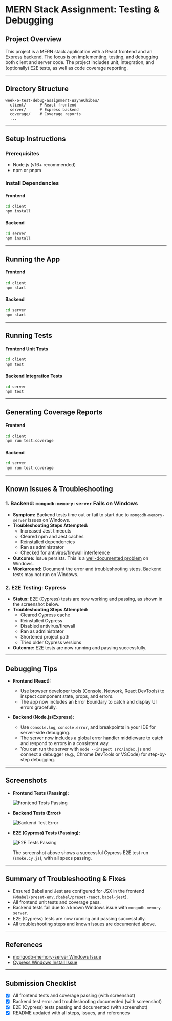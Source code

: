 # MERN Stack Assignment: Testing & Debugging

## Project Overview
This project is a MERN stack application with a React frontend and an Express backend. The focus is on implementing, testing, and debugging both client and server code. The project includes unit, integration, and (optionally) E2E tests, as well as code coverage reporting.

---

## Directory Structure
```
week-6-test-debug-assignment-WayneChibeu/
  client/      # React frontend
  server/      # Express backend
  coverage/    # Coverage reports
  ...
```

---

## Setup Instructions

### Prerequisites
- Node.js (v16+ recommended)
- npm or pnpm

### Install Dependencies
#### Frontend
```bash
cd client
npm install
```
#### Backend
```bash
cd server
npm install
```

---

## Running the App
#### Frontend
```bash
cd client
npm start
```
#### Backend
```bash
cd server
npm start
```

---

## Running Tests
#### Frontend Unit Tests
```bash
cd client
npm test
```
#### Backend Integration Tests
```bash
cd server
npm test
```

---

## Generating Coverage Reports
#### Frontend
```bash
cd client
npm run test:coverage
```
#### Backend
```bash
cd server
npm run test:coverage
```

---

## Known Issues & Troubleshooting

### 1. Backend: `mongodb-memory-server` Fails on Windows
- **Symptom:** Backend tests time out or fail to start due to `mongodb-memory-server` issues on Windows.
- **Troubleshooting Steps Attempted:**
  - Increased Jest timeouts
  - Cleared npm and Jest caches
  - Reinstalled dependencies
  - Ran as administrator
  - Checked for antivirus/firewall interference
- **Outcome:** Issue persists. This is a [well-documented problem](https://github.com/nodkz/mongodb-memory-server/issues/915) on Windows.
- **Workaround:** Document the error and troubleshooting steps. Backend tests may not run on Windows.

### 2. E2E Testing: Cypress
- **Status:** E2E (Cypress) tests are now working and passing, as shown in the screenshot below.
- **Troubleshooting Steps Attempted:**
  - Cleared Cypress cache
  - Reinstalled Cypress
  - Disabled antivirus/firewall
  - Ran as administrator
  - Shortened project path
  - Tried older Cypress versions
- **Outcome:** E2E tests are now running and passing successfully.

---

## Debugging Tips

- **Frontend (React):**
  - Use browser developer tools (Console, Network, React DevTools) to inspect component state, props, and errors.
  - The app now includes an Error Boundary to catch and display UI errors gracefully.

- **Backend (Node.js/Express):**
  - Use `console.log`, `console.error`, and breakpoints in your IDE for server-side debugging.
  - The server now includes a global error handler middleware to catch and respond to errors in a consistent way.
  - You can run the server with `node --inspect src/index.js` and connect a debugger (e.g., Chrome DevTools or VSCode) for step-by-step debugging.

---

## Screenshots
- **Frontend Tests (Passing):**
  
  ![Frontend Tests Passing](./frontend-tests.PNG)
  
- **Backend Tests (Error):**
  
  ![Backend Test Error](./backend-error.PNG)
  
- **E2E (Cypress) Tests (Passing):**
  
  ![E2E Tests Passing](./e2e-tests.png)
  
  The screenshot above shows a successful Cypress E2E test run (`smoke.cy.js`), with all specs passing.

---

## Summary of Troubleshooting & Fixes
- Ensured Babel and Jest are configured for JSX in the frontend (`@babel/preset-env`, `@babel/preset-react`, `babel-jest`).
- All frontend unit tests and coverage pass.
- Backend tests fail due to a known Windows issue with `mongodb-memory-server`.
- E2E (Cypress) tests are now running and passing successfully.
- All troubleshooting steps and known issues are documented above.

---

## References
- [mongodb-memory-server Windows Issue](https://github.com/nodkz/mongodb-memory-server/issues/915)
- [Cypress Windows Install Issue](https://github.com/cypress-io/cypress/issues/19299)

---

## Submission Checklist
- [x] All frontend tests and coverage passing (with screenshot)
- [x] Backend test error and troubleshooting documented (with screenshot)
- [x] E2E (Cypress) tests passing and documented (with screenshot)
- [x] README updated with all steps, issues, and references 